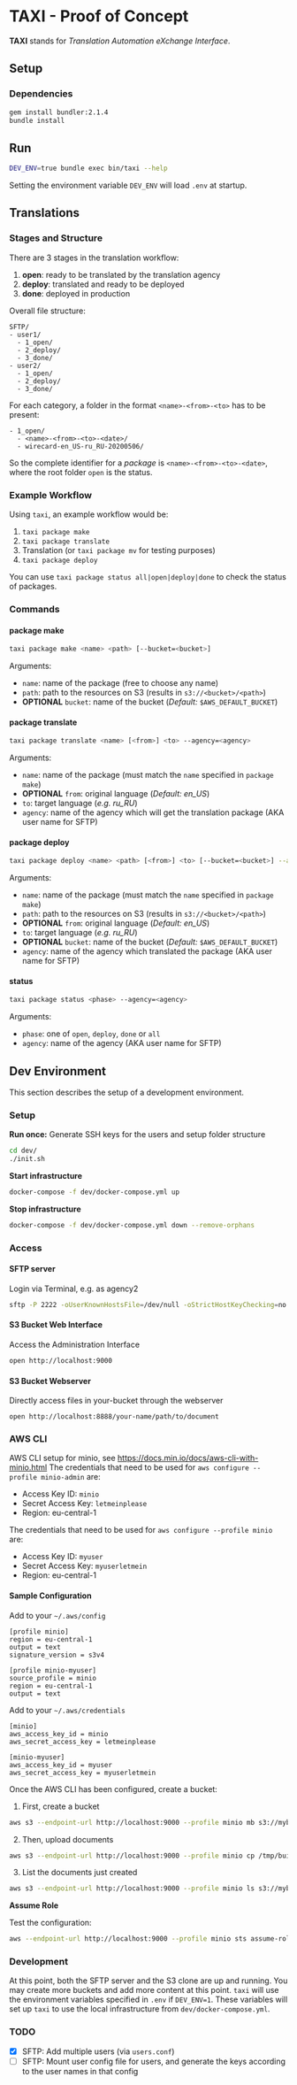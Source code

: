 # TAXI - Proof of Concept
**TAXI** stands for *Translation Automation eXchange Interface*.

## Setup
### Dependencies
```sh
gem install bundler:2.1.4
bundle install
```

## Run
```sh
DEV_ENV=true bundle exec bin/taxi --help
```
Setting the environment variable `DEV_ENV` will load `.env` at startup.

## Translations

### Stages and Structure
There are 3 stages in the translation workflow:
1. **open**: ready to be translated by the translation agency
2. **deploy**: translated and ready to be deployed
3. **done**: deployed in production


Overall file structure:
```
SFTP/
- user1/
  - 1_open/
  - 2_deploy/
  - 3_done/
- user2/
  - 1_open/
  - 2_deploy/
  - 3_done/
```

For each category, a folder in the format `<name>-<from>-<to>` has to be present:
```
- 1_open/
  - <name>-<from>-<to>-<date>/
  - wirecard-en_US-ru_RU-20200506/
```


So the complete identifier for a *package* is `<name>-<from>-<to>-<date>`, where the root folder `open` is the status.

### Example Workflow

Using `taxi`, an example workflow would be:
1. `taxi package make`
2. `taxi package translate`
3. Translation (or `taxi package mv` for testing purposes)
4. `taxi package deploy`

You can use `taxi package status all|open|deploy|done` to check the status of packages.

### Commands
#### package make
```sh
taxi package make <name> <path> [--bucket=<bucket>]
```

Arguments:
* `name`: name of the package (free to choose any name)
* `path`: path to the resources on S3 (results in `s3://<bucket>/<path>`)
* **OPTIONAL** `bucket`: name of the bucket (*Default:*  `$AWS_DEFAULT_BUCKET`)

#### package translate
```sh
taxi package translate <name> [<from>] <to> --agency=<agency>
```

Arguments:
* `name`: name of the package (must match the `name` specified in `package make`)
* **OPTIONAL** `from`: original language (*Default: en_US*)
* `to`: target language (*e.g. ru_RU*)
* `agency`: name of the agency which will get the translation package (AKA user name for SFTP)

#### package deploy
```sh
taxi package deploy <name> <path> [<from>] <to> [--bucket=<bucket>] --agency=<agency>
```

Arguments:
* `name`: name of the package (must match the `name` specified in `package make`)
* `path`: path to the resources on S3 (results in `s3://<bucket>/<path>`)
* **OPTIONAL** `from`: original language (*Default: en_US*)
* `to`: target language (*e.g. ru_RU*)
* **OPTIONAL** `bucket`: name of the bucket (*Default:* `$AWS_DEFAULT_BUCKET`)
* `agency`: name of the agency which translated the package (AKA user name for SFTP)

#### status
```sh
taxi package status <phase> --agency=<agency>
```

Arguments:
* `phase`: one of `open`, `deploy`, `done` or `all`
* `agency`: name of the agency (AKA user name for SFTP)

## Dev Environment
This section describes the setup of a development environment.

### Setup

**Run once:** Generate SSH keys for the users and setup folder structure
```sh
cd dev/
./init.sh
```

**Start infrastructure**
```sh
docker-compose -f dev/docker-compose.yml up
```

**Stop infrastructure**
```sh
docker-compose -f dev/docker-compose.yml down --remove-orphans
```

### Access

#### SFTP server
Login via Terminal, e.g. as agency2
```sh
sftp -P 2222 -oUserKnownHostsFile=/dev/null -oStrictHostKeyChecking=no -i dev/sftp-keys/agency2/rsa_key agency2@localhost
```

#### S3 Bucket Web Interface
Access the Administration Interface
```sh
open http://localhost:9000
```

#### S3 Bucket Webserver
Directly access files in your-bucket through the webserver
```
open http://localhost:8888/your-name/path/to/document
```

### AWS CLI
AWS CLI setup for minio, see https://docs.min.io/docs/aws-cli-with-minio.html
The credentials that need to be used for `aws configure --profile minio-admin` are:
* Access Key ID: `minio`
* Secret Access Key: `letmeinplease`
* Region: eu-central-1

The credentials that need to be used for `aws configure --profile minio` are:
* Access Key ID: `myuser`
* Secret Access Key: `myuserletmein`
* Region: eu-central-1

#### Sample Configuration
Add to your `~/.aws/config`
```
[profile minio]
region = eu-central-1
output = text
signature_version = s3v4

[profile minio-myuser]
source_profile = minio
region = eu-central-1
output = text
```

Add to your `~/.aws/credentials`
```
[minio]
aws_access_key_id = minio
aws_secret_access_key = letmeinplease

[minio-myuser]
aws_access_key_id = myuser
aws_secret_access_key = myuserletmein
```

Once the AWS CLI has been configured, create a bucket:
1. First, create a bucket
```sh
aws s3 --endpoint-url http://localhost:9000 --profile minio mb s3://mybucket
```
2. Then, upload documents
```sh
aws s3 --endpoint-url http://localhost:9000 --profile minio cp /tmp/build/html s3://mybucket --recursive
```
3. List the documents just created
```sh
aws s3 --endpoint-url http://localhost:9000 --profile minio ls s3://mybucket
```

**Assume Role**

Test the configuration:
```sh
aws --endpoint-url http://localhost:9000 --profile minio sts assume-role --role-arn arn:xxx:xxx:xxx:xxxx --role-session-name term_session --output json
```


### Development
At this point, both the SFTP server and the S3 clone are up and running.
You may create more buckets and add more content at this point.
`taxi` will use the environment variables specified in `.env` if `DEV_ENV=1`.
These variables will set up `taxi` to use the local infrastructure from `dev/docker-compose.yml`.

### TODO
* [x] SFTP: Add multiple users (via `users.conf`)
* [ ] SFTP: Mount user config file for users, and generate the keys according to the user names in that config
